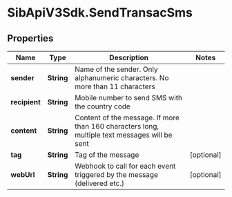 # SibApiV3Sdk.SendTransacSms

## Properties
Name | Type | Description | Notes
------------ | ------------- | ------------- | -------------
**sender** | **String** | Name of the sender. Only alphanumeric characters. No more than 11 characters | 
**recipient** | **String** | Mobile number to send SMS with the country code | 
**content** | **String** | Content of the message. If more than 160 characters long, multiple text messages will be sent | 
**tag** | **String** | Tag of the message | [optional] 
**webUrl** | **String** | Webhook to call for each event triggered by the message (delivered etc.) | [optional] 


